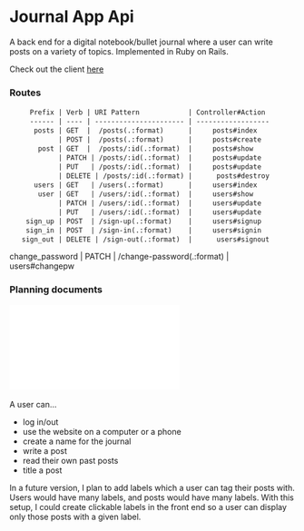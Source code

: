 # Journal App Api

A back end for a digital notebook/bullet journal where a user can write posts on a variety of topics. Implemented in Ruby on Rails.

Check out the client [here](https://github.com/eabrigham/journal-client)

### Routes
         Prefix | Verb | URI Pattern            | Controller#Action
         ------ | ---- | ---------------------- | ------------------
          posts | GET  |  /posts(.:format)      |     posts#index
                | POST |  /posts(.:format)      |     posts#create
           post | GET  |  /posts/:id(.:format)  |     posts#show
                | PATCH | /posts/:id(.:format)  |     posts#update
                | PUT   | /posts/:id(.:format)  |     posts#update
                | DELETE | /posts/:id(.:format) |      posts#destroy
          users | GET   | /users(.:format)      |     users#index
           user | GET   | /users/:id(.:format)  |     users#show
                | PATCH | /users/:id(.:format)  |     users#update
                | PUT   | /users/:id(.:format)  |     users#update
        sign_up | POST  | /sign-up(.:format)    |     users#signup
        sign_in | POST  | /sign-in(.:format)    |     users#signin
       sign_out | DELETE | /sign-out(.:format)  |      users#signout
change_password | PATCH | /change-password(.:format) | users#changepw

### Planning documents

![ERD](erd.pdf)

A user can…
* log in/out
* use the website on a computer or a phone
* create a name for the journal
* write a post
* read their own past posts
* title a post

In a future version, I plan to add labels which a user can tag
their posts with. Users would have many labels, and posts would
have many labels. With this setup, I could create clickable labels
in the front end so a user can display only those posts with 
a given label.


